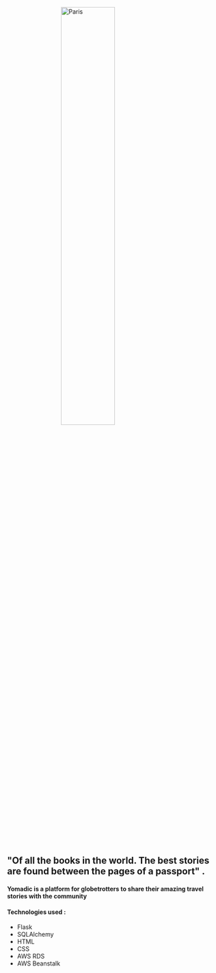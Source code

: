 
<img src="https://i.postimg.cc/HWPyJP9b/4.png)](https://postimg.cc/pyzT4C7d" alt="Paris" style = "display: block; margin-left: auto; margin-right: auto; width: 50%;">

## "Of all the books in the world. The best stories are found between the pages of a passport" . 


#### Yomadic is a platform for globetrotters to share their amazing travel stories with the community 

#### Technologies used : 
- Flask 
- SQLAlchemy 
- HTML 
- CSS 
- AWS RDS 
- AWS Beanstalk 
